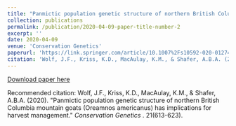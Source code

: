 ```yaml
---
title: "Panmictic population genetic structure of northern British Columbia mountain goats (Oreamnos americanus) has implications for harvest management"
collection: publications
permalink: /publication/2020-04-09-paper-title-number-2
excerpt: ''
date: 2020-04-09
venue: 'Conservation Genetics'
paperurl: 'https://link.springer.com/article/10.1007%2Fs10592-020-01274-6'
citation: 'Wolf, J.F., Kriss, K.D., MacAulay, K.M., & Shafer, A.B.A. (2020). &quot;Panmictic population genetic structure of northern British Columbia mountain goats (Oreamnos americanus) has implications for harvest management&quot; <i>Conservation Genetics</i>. 21(613-623).'
---
```


[Download paper here](http://GeneticsJesse.github.io/files/paper2.pdf)

Recommended citation: Wolf, J.F., Kriss, K.D., MacAulay, K.M., & Shafer, A.B.A. (2020). "Panmictic population genetic structure of northern British Columbia mountain goats (Oreamnos americanus) has implications for harvest management." <i>Conservation Genetics </i>. 21(613-623).
